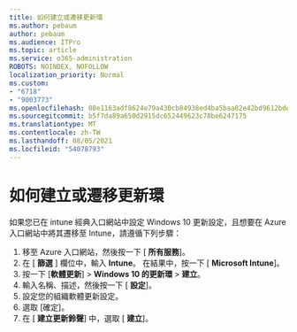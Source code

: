 ```yaml
---
title: 如何建立或遷移更新環
ms.author: pebaum
author: pebaum
ms.audience: ITPro
ms.topic: article
ms.service: o365-administration
ROBOTS: NOINDEX, NOFOLLOW
localization_priority: Normal
ms.custom:
- "6718"
- "9003773"
ms.openlocfilehash: 08e1163adf8624e79a430cb84938ed4ba5baa82e42bd9612bde8ad18efd0b3cb
ms.sourcegitcommit: b5f7da89a650d2915dc652449623c78be6247175
ms.translationtype: MT
ms.contentlocale: zh-TW
ms.lasthandoff: 08/05/2021
ms.locfileid: "54078793"
---
```

# <a name="how-to-create-or-migrate-update-rings"></a>如何建立或遷移更新環

如果您已在 intune 經典入口網站中設定 Windows 10 更新設定，且想要在 Azure 入口網站中將其遷移至 Intune，請遵循下列步驟：

1. 移至 Azure 入口網站，然後按一下 [ **所有服務**]。
2. 在 [ **篩選** ] 欄位中，輸入 **Intune**。 在結果中，按一下 [ **Microsoft Intune**]。
3. 按一下 [**軟體更新**]  >  **Windows 10 的更新環**  >  **建立**。
4. 輸入名稱、描述，然後按一下 [ **設定**]。
5. 設定您的組織軟體更新設定。
6. 選取 [確定]。
7. 在 [ **建立更新鈴聲**] 中，選取 [ **建立**]。
